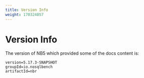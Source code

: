 ```yaml
---
title: Version Info
weight: 170324057
---
```

# Version Info

The version of NB5 which provided some of the docs content is:

```
version=5.17.3-SNAPSHOT
groupId=io.nosqlbench
artifactId=nbr
```
